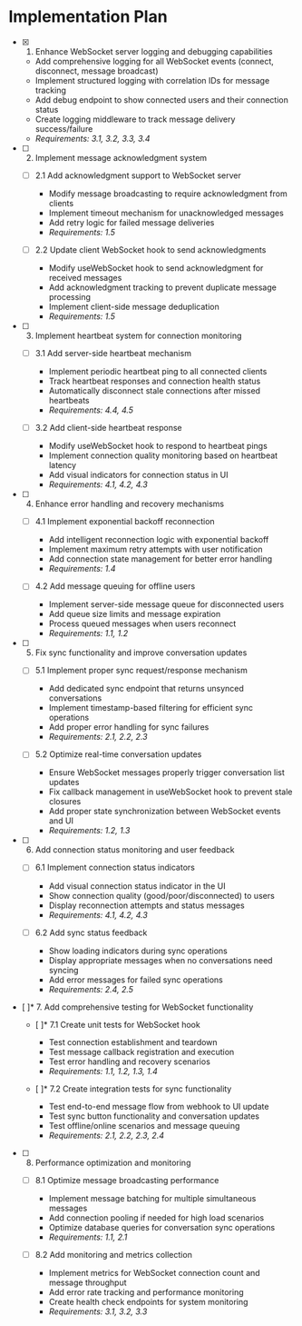 # Implementation Plan

- [x] 1. Enhance WebSocket server logging and debugging capabilities






  - Add comprehensive logging for all WebSocket events (connect, disconnect, message broadcast)
  - Implement structured logging with correlation IDs for message tracking
  - Add debug endpoint to show connected users and their connection status
  - Create logging middleware to track message delivery success/failure
  - _Requirements: 3.1, 3.2, 3.3, 3.4_

- [ ] 2. Implement message acknowledgment system
  - [ ] 2.1 Add acknowledgment support to WebSocket server
    - Modify message broadcasting to require acknowledgment from clients
    - Implement timeout mechanism for unacknowledged messages
    - Add retry logic for failed message deliveries
    - _Requirements: 1.5_

  - [ ] 2.2 Update client WebSocket hook to send acknowledgments
    - Modify useWebSocket hook to send acknowledgment for received messages
    - Add acknowledgment tracking to prevent duplicate message processing
    - Implement client-side message deduplication
    - _Requirements: 1.5_

- [ ] 3. Implement heartbeat system for connection monitoring
  - [ ] 3.1 Add server-side heartbeat mechanism
    - Implement periodic heartbeat ping to all connected clients
    - Track heartbeat responses and connection health status
    - Automatically disconnect stale connections after missed heartbeats
    - _Requirements: 4.4, 4.5_

  - [ ] 3.2 Add client-side heartbeat response
    - Modify useWebSocket hook to respond to heartbeat pings
    - Implement connection quality monitoring based on heartbeat latency
    - Add visual indicators for connection status in UI
    - _Requirements: 4.1, 4.2, 4.3_

- [ ] 4. Enhance error handling and recovery mechanisms
  - [ ] 4.1 Implement exponential backoff reconnection
    - Add intelligent reconnection logic with exponential backoff
    - Implement maximum retry attempts with user notification
    - Add connection state management for better error handling
    - _Requirements: 1.4_

  - [ ] 4.2 Add message queuing for offline users
    - Implement server-side message queue for disconnected users
    - Add queue size limits and message expiration
    - Process queued messages when users reconnect
    - _Requirements: 1.1, 1.2_

- [ ] 5. Fix sync functionality and improve conversation updates
  - [ ] 5.1 Implement proper sync request/response mechanism
    - Add dedicated sync endpoint that returns unsynced conversations
    - Implement timestamp-based filtering for efficient sync operations
    - Add proper error handling for sync failures
    - _Requirements: 2.1, 2.2, 2.3_

  - [ ] 5.2 Optimize real-time conversation updates
    - Ensure WebSocket messages properly trigger conversation list updates
    - Fix callback management in useWebSocket hook to prevent stale closures
    - Add proper state synchronization between WebSocket events and UI
    - _Requirements: 1.2, 1.3_

- [ ] 6. Add connection status monitoring and user feedback
  - [ ] 6.1 Implement connection status indicators
    - Add visual connection status indicator in the UI
    - Show connection quality (good/poor/disconnected) to users
    - Display reconnection attempts and status messages
    - _Requirements: 4.1, 4.2, 4.3_

  - [ ] 6.2 Add sync status feedback
    - Show loading indicators during sync operations
    - Display appropriate messages when no conversations need syncing
    - Add error messages for failed sync operations
    - _Requirements: 2.4, 2.5_

- [ ]* 7. Add comprehensive testing for WebSocket functionality
  - [ ]* 7.1 Create unit tests for WebSocket hook
    - Test connection establishment and teardown
    - Test message callback registration and execution
    - Test error handling and recovery scenarios
    - _Requirements: 1.1, 1.2, 1.3, 1.4_

  - [ ]* 7.2 Create integration tests for sync functionality
    - Test end-to-end message flow from webhook to UI update
    - Test sync button functionality and conversation updates
    - Test offline/online scenarios and message queuing
    - _Requirements: 2.1, 2.2, 2.3, 2.4_

- [ ] 8. Performance optimization and monitoring
  - [ ] 8.1 Optimize message broadcasting performance
    - Implement message batching for multiple simultaneous messages
    - Add connection pooling if needed for high load scenarios
    - Optimize database queries for conversation sync operations
    - _Requirements: 1.1, 2.1_

  - [ ] 8.2 Add monitoring and metrics collection
    - Implement metrics for WebSocket connection count and message throughput
    - Add error rate tracking and performance monitoring
    - Create health check endpoints for system monitoring
    - _Requirements: 3.1, 3.2, 3.3_
